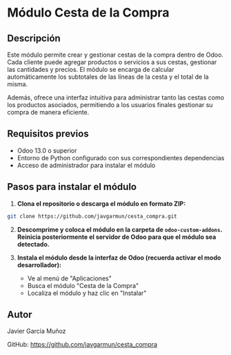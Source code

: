 # Módulo Cesta de la Compra

## Descripción

Este módulo permite crear y gestionar cestas de la compra dentro de Odoo. Cada cliente puede agregar productos o
servicios a sus cestas, gestionar las cantidades y precios. El módulo se encarga de calcular automáticamente los
subtotales de las líneas de la cesta y el total de la misma.

Además, ofrece una interfaz intuitiva para administrar tanto las cestas como los productos asociados, permitiendo a los
usuarios finales gestionar su compra de manera eficiente.

## Requisitos previos

- Odoo 13.0 o superior
- Entorno de Python configurado con sus correspondientes dependencias
- Acceso de administrador para instalar el módulo

## Pasos para instalar el módulo

1. **Clona el repositorio o descarga el módulo en formato ZIP:**

```bash
git clone https://github.com/javgarmun/cesta_compra.git
```

2. **Descomprime y coloca el módulo en la carpeta de `odoo-custom-addons`. Reinicia posteriormente el servidor de Odoo
   para que el módulo sea detectado.**
   

3. **Instala el módulo desde la interfaz de Odoo (recuerda activar el modo desarrollador):**
   - Ve al menú de "Aplicaciones"
   - Busca el módulo "Cesta de la Compra"
   - Localiza el módulo y haz clic en "Instalar"
   
## Autor

Javier García Muñoz

GitHub: https://github.com/javgarmun/cesta_compra